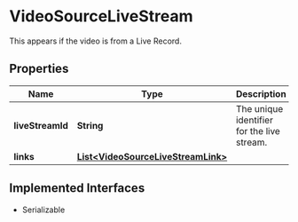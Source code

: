 

# VideoSourceLiveStream

This appears if the video is from a Live Record.
## Properties

Name | Type | Description | Notes
------------ | ------------- | ------------- | -------------
**liveStreamId** | **String** | The unique identifier for the live stream. |  [optional]
**links** | [**List&lt;VideoSourceLiveStreamLink&gt;**](VideoSourceLiveStreamLink.md) |  |  [optional]


## Implemented Interfaces

* Serializable


